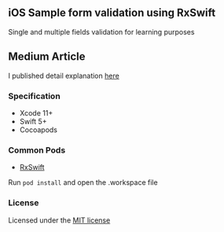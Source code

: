 ## iOS Sample form validation using RxSwift
Single and multiple fields validation for learning purposes

## Medium Article
I published detail explanation [here](https://betterprogramming.pub/form-validation-in-ios-apps-made-easy-with-rxswift-266123042bb6)

### Specification

- Xcode 11+
- Swift 5+
- Cocoapods

### Common Pods
- [RxSwift](https://github.com/ReactiveX/RxSwift)

Run `pod install` and open the .workspace file

### License
Licensed under the [MIT license](http://opensource.org/licenses/MIT)
